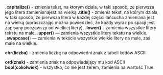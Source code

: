 **.capitalize()** - zmienia tekst, na ktorym dziala, w taki sposob, ze pierwsza jego litera zamienianajest na wielką
**.title()** - zmienia tekst, na którym działa, w taki sposób, że
pierwsza litera w każdej części łańcucha zmieniana jest na wielką
(upraszczając można powiedzieć, że każdy wyraz po spacji jest
zapisany począwszy od wielkiej litery).
**.lower()** - zamienia wszystkie litery tekstu na małe.
**.upper()** — zamienia wszystkie litery tekstu na wielkie.
**.swapcase(**) — zamienia w tekście wszystkie wielkie litery na małe,
zaś małe na wielkie.

**chr(liczba)** - zmienia liczbę na odpowiedni znak z tabeli kodów ASCII
            
**ord(znak)** - zamienia znak na odpowiadający mu kod ASCII
**bool(cokolwiek)** - wszystko, co nie jest zerem, zamienia na wartość True.

